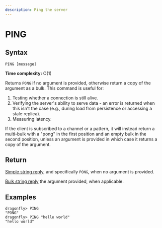 ```yaml
---
description: Ping the server
---
```


# PING

## Syntax

    PING [message]

**Time complexity:** O(1)

Returns `PONG` if no argument is provided, otherwise return a copy of the
argument as a bulk.
This command is useful for:
1. Testing whether a connection is still alive.
1. Verifying the server's ability to serve data - an error is returned when this isn't the case (e.g., during load from persistence or accessing a stale replica).
1. Measuring latency.

If the client is subscribed to a channel or a pattern, it will instead return a
multi-bulk with a "pong" in the first position and an empty bulk in the second
position, unless an argument is provided in which case it returns a copy
of the argument.

## Return

[Simple string reply](https://redis.io/docs/reference/protocol-spec#resp-simple-strings), and specifically `PONG`, when no argument is provided.

[Bulk string reply](https://redis.io/docs/reference/protocol-spec#resp-bulk-strings) the argument provided, when applicable.

## Examples

```shell
dragonfly> PING
"PONG"
dragonfly> PING "hello world"
"hello world"
```
